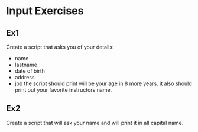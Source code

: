 # Input Exercises
<!-- talking about input, standard input and how to use them in python3-->

## Ex1

Create a script that asks you of your details:
- name
- lastname
- date of birth
- address
- job
the script should print will be your age in 8 more years.
it also should print out your favorite instructors name.


## Ex2

Create a script that will ask your name and will print it in all capital name.